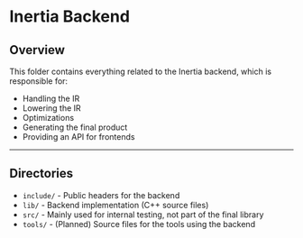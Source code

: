 # Inertia Backend

## Overview
This folder contains everything related to the Inertia backend, which is responsible for:
- Handling the IR
- Lowering the IR
- Optimizations
- Generating the final product
- Providing an API for frontends

---

## Directories
- `include/` - Public headers for the backend
- `lib/` - Backend implementation (C++ source files)
- `src/` - Mainly used for internal testing, not part of the final library
- `tools/` - (Planned) Source files for the tools using the backend

